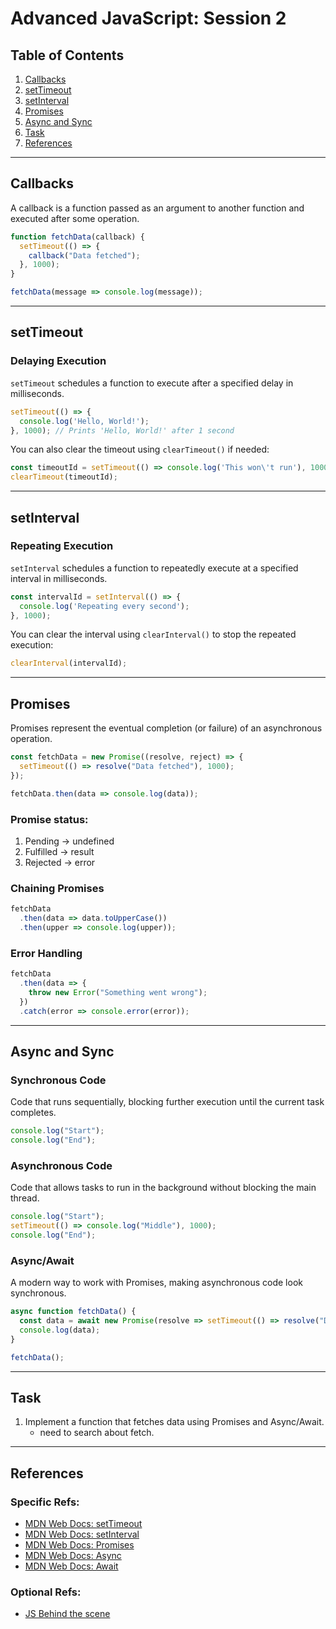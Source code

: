 # Advanced JavaScript: Session 2

## Table of Contents

1. [Callbacks](#callbacks)
2. [setTimeout](#settimeout)
3. [setInterval](#setinterval)
4. [Promises](#promises)
5. [Async and Sync](#async-and-sync)
6. [Task](#task)
7. [References](#references)

---

## Callbacks

A callback is a function passed as an argument to another function and executed after some operation.

```javascript
function fetchData(callback) {
  setTimeout(() => {
    callback("Data fetched");
  }, 1000);
}

fetchData(message => console.log(message));
```

---

## setTimeout

### Delaying Execution

`setTimeout` schedules a function to execute after a specified delay in milliseconds.

```javascript
setTimeout(() => {
  console.log('Hello, World!');
}, 1000); // Prints 'Hello, World!' after 1 second
```

You can also clear the timeout using `clearTimeout()` if needed:

```javascript
const timeoutId = setTimeout(() => console.log('This won\'t run'), 1000);
clearTimeout(timeoutId);
```

---

## setInterval

### Repeating Execution

`setInterval` schedules a function to repeatedly execute at a specified interval in milliseconds.

```javascript
const intervalId = setInterval(() => {
  console.log('Repeating every second');
}, 1000);
```

You can clear the interval using `clearInterval()` to stop the repeated execution:

```javascript
clearInterval(intervalId);
```

---

## Promises

Promises represent the eventual completion (or failure) of an asynchronous operation.

```javascript
const fetchData = new Promise((resolve, reject) => {
  setTimeout(() => resolve("Data fetched"), 1000);
});

fetchData.then(data => console.log(data));
```
### Promise status: 
1. Pending -> undefined
2. Fulfilled -> result 
3. Rejected -> error

### Chaining Promises

```javascript
fetchData
  .then(data => data.toUpperCase())
  .then(upper => console.log(upper));
```

### Error Handling

```javascript
fetchData
  .then(data => {
    throw new Error("Something went wrong");
  })
  .catch(error => console.error(error));
```

---

## Async and Sync

### Synchronous Code

Code that runs sequentially, blocking further execution until the current task completes.

```javascript
console.log("Start");
console.log("End");
```

### Asynchronous Code

Code that allows tasks to run in the background without blocking the main thread.

```javascript
console.log("Start");
setTimeout(() => console.log("Middle"), 1000);
console.log("End");
```

### Async/Await

A modern way to work with Promises, making asynchronous code look synchronous.

```javascript
async function fetchData() {
  const data = await new Promise(resolve => setTimeout(() => resolve("Data fetched"), 1000));
  console.log(data);
}

fetchData();
```

---

## Task

1. Implement a function that fetches data using Promises and Async/Await.
    - need to search about fetch.
---

## References

### Specific Refs:  
- [MDN Web Docs: setTimeout](https://developer.mozilla.org/en-US/docs/Web/API/Window/setTimeout)
- [MDN Web Docs: setInterval](https://developer.mozilla.org/en-US/docs/Web/API/Window/setInterval)
- [MDN Web Docs: Promises](https://developer.mozilla.org/en-US/docs/Web/JavaScript/Reference/Global_Objects/Promise)
- [MDN Web Docs: Async](https://developer.mozilla.org/en-US/docs/Web/JavaScript/Reference/Statements/async_function)
- [MDN Web Docs: Await](https://developer.mozilla.org/en-US/docs/Web/JavaScript/Reference/Operators/await)

### Optional Refs:
- [JS Behind the scene]()